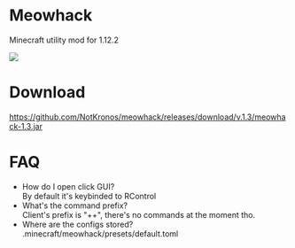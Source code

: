 # Meowhack
Minecraft utility mod for 1.12.2

<img src="https://i.imgur.com/QuBhekr.png"></img>

# Download

https://github.com/NotKronos/meowhack/releases/download/v.1.3/meowhack-1.3.jar

# FAQ
<ul>
<li>How do I open click GUI?</li>
By default it's keybinded to RControl
<li>What's the command prefix?</li>
Client's prefix is "++", there's no commands at the moment tho.
<li>Where are the configs stored?</li>
.minecraft/meowhack/presets/default.toml
<ul>
